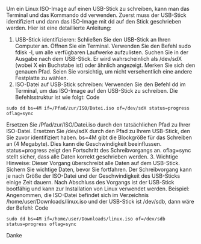 Um ein Linux ISO-Image auf einen USB-Stick zu schreiben, kann man das Terminal und das Kommando dd verwenden. Zuerst muss der USB-Stick identifiziert und dann das ISO-Image mit dd auf den Stick geschrieben werden. 
Hier ist eine detaillierte Anleitung:
1. USB-Stick identifizieren:
Schließen Sie den USB-Stick an Ihren Computer an.
Öffnen Sie ein Terminal.
Verwenden Sie den Befehl sudo fdisk -l, um alle verfügbaren Laufwerke aufzulisten.
Suchen Sie in der Ausgabe nach dem USB-Stick. Er wird wahrscheinlich als /dev/sdX (wobei X ein Buchstabe ist) oder ähnlich angezeigt. Merken Sie sich den genauen Pfad. Seien Sie vorsichtig, um nicht versehentlich eine andere Festplatte zu wählen. 
2. ISO-Datei auf USB-Stick schreiben: 
Verwenden Sie den Befehl dd im Terminal, um das ISO-Image auf den USB-Stick zu schreiben. Die Befehlsstruktur ist wie folgt: 
Code
```
sudo dd bs=4M if=/Pfad/zur/ISO/Datei.iso of=/dev/sdX status=progress oflag=sync
```
Ersetzen Sie /Pfad/zur/ISO/Datei.iso durch den tatsächlichen Pfad zu Ihrer ISO-Datei.
Ersetzen Sie /dev/sdX durch den Pfad zu Ihrem USB-Stick, den Sie zuvor identifiziert haben. 
bs=4M gibt die Blockgröße für das Schreiben an (4 Megabyte). Dies kann die Geschwindigkeit beeinflussen. 
status=progress zeigt den Fortschritt des Schreibvorgangs an. 
oflag=sync stellt sicher, dass alle Daten korrekt geschrieben werden. 
3. Wichtige Hinweise:
Dieser Vorgang überschreibt alle Daten auf dem USB-Stick. Sichern Sie wichtige Daten, bevor Sie fortfahren.
Der Schreibvorgang kann je nach Größe der ISO-Datei und der Geschwindigkeit des USB-Sticks einige Zeit dauern.
Nach Abschluss des Vorgangs ist der USB-Stick bootfähig und kann zur Installation von Linux verwendet werden. 
Beispiel:
Angenommen, die ISO-Datei befindet sich im Verzeichnis /home/user/Downloads/linux.iso und der USB-Stick ist /dev/sdb, dann wäre der Befehl:
Code
```
sudo dd bs=4M if=/home/user/Downloads/linux.iso of=/dev/sdb status=progress oflag=sync
```


Danke